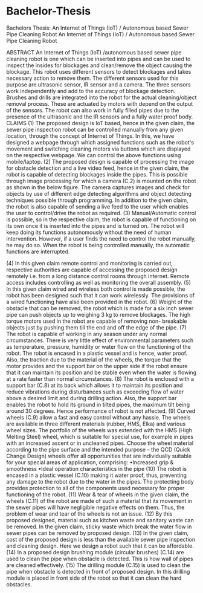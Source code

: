 # Bachelor-Thesis
Bachelors Thesis:
An Internet of Things (IoT) / Autonomous based Sewer Pipe Cleaning Robot
An Internet of Things (IoT) / Autonomous based Sewer Pipe Cleaning Robot

ABSTRACT
An Internet of Things (IoT) /autonomous based sewer pipe cleaning robot is one which can be inserted into pipes and can be used to inspect the insides for blockages and clean/remove the object causing the blockage. This robot uses different sensors to detect blockages and takes necessary action to remove them. The different sensors used for this purpose are ultrasonic sensor, IR sensor and a camera. The three sensors work independently and add to the accuracy of blockage detection. Brushes and drills are integrated into the robot for the actual cleaning/object removal process. These are actuated by motors with depend on the output of the sensors. The robot can also work in fully filled pipes due to the presence of the ultrasonic and the IR sensors and a fully water proof body.
CLAIMS
(1)	The proposed design is IoT based, hence in the given claim, the sewer pipe inspection robot can be controlled manually from any given location, through the concept of Internet of Things. In this, we have designed a webpage through which assigned functions such as the robot's movement and switching cleaning motors via buttons which are displayed on the respective webpage. We can control the above functions using mobile/laptop.
(2)	The proposed design is capable of processing the image for obstacle detection and a live video feed, hence in the given claim, the robot is capable of detecting blockages inside the pipes. This is possible through image processing for which a camera (C.2) is mounted on the robot as shown in the below figure. The camera captures images and check for objects by use of different edge detecting algorithms and object detecting techniques possible through programming. In addition to the given claim, the robot is also capable of sending a live feed to the user which enables the user to control/drive the robot as required.
(3)	Manual/Automatic control is possible, so in the respective claim, the robot is capable of functioning on its own once it is inserted into the pipes and is turned on. The robot will keep doing its functions autonomously without the need of human intervention. However, if a user finds the need to control the robot manually, he may do so. When the robot is being controlled manually, the automatic functions are interrupted.

(4)	In this given claim remote control and monitoring is carried out, respective authorities are capable of accessing the proposed design remotely i.e. from a long distance control rooms through internet. Remote access includes controlling as well as monitoring the overall assembly. 
(5)	In this given claim wired and wireless both control is made possible, the robot has been designed such that it can work wirelessly. The provisions of a wired functioning have also been provided in the robot. 
(6)	Weight of the obstacle that can be removed, the robot which is made for a six inch sewer pipe can push objects up to weighing 3 kg to remove blockages. The high torque motors used in the robot are capable of removing non- breakable objects just by pushing them till the end and off the edge of the pipe.
(7)	The robot is capable of working in any season under any normal circumstances. There is very little effect of environmental parameters such as temperature, pressure, humidity or water flow on the functioning of the robot. The robot is encased in a plastic vessel and is hence, water proof. Also, the traction due to the material of the wheels, the torque that the motor provides and the support bar on the upper side if the robot ensure that it can maintain its position and be stable even when the water is flowing at a rate faster than normal circumstances.
(8)	The robot is enclosed with a support bar (C.8) at its back which allows it to maintain its position and reduce vibrations during disturbances such as exceeding flow of water above a desired limit and during drilling action. Also, the support bar enables the robot to hold its ground in tilted pipes, the maximum tilt being around 30 degrees. Hence performance of robot is not affected.
(9)	Curved wheels (C.9) allow a fast and easy control without any hassle. The wheels are available in three different materials (rubber, HMS, Elka) and various wheel sizes. The portfolio of the wheels was extended with the HMS (High Melting Steel) wheel, which is suitable for special use, for example in pipes with an increased ascent or in uncleaned pipes. Choose the wheel material according to the pipe surface and the intended purpose – the QCD (Quick Change Design) wheels offer all opportunities that are individually suitable for your special areas of application, comprising:
•Increased grip & smoothness
•Ideal operation characteristics in the pipe
(10)	The robot is encased in a plastic vessel (C.10) making it water proof, thus, preventing any damage to the robot due to the water in the pipes. The protecting body provides protection to all of the components used necessary for proper functioning of the robot.
(11)	Wear & tear of wheels in the given claim, the wheels (C.11) of the robot are made of such a material that its movement in the sewer pipes will have negligible negative effects on them. Thus, the problem of wear and tear of the wheels is not an issue.
(12)	By this proposed designed, material such as kitchen waste and sanitary waste can be removed. In the given claim, sticky waste which break the water flow in sewer pipes can be removed by proposed design.
(13)	In the given claim, cost of the proposed design is less than the available sewer pipe inspection and cleaning design. Here we design a robot such that it can be affordable.
(14)	 In a proposed design brushing module (circular brushes) (C.14) are used to clean the pipe when obstacle is detected. This is how wall of pipes are cleaned effectively.
(15)	The drilling module (C.15) is used to clean the pipe when obstacle is detected in front of proposed design. In this drilling module is placed in front side of the robot so that it can clean the hard obstacles.
 


